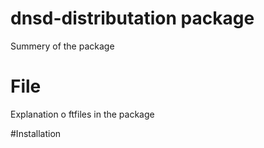 # dnsd-distributation package

Summery of the package

# File

Explanation o ftfiles in the package

#Installation 